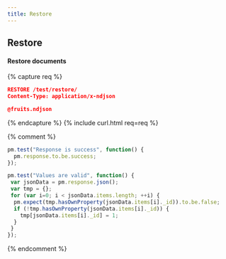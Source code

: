 ```yaml
---
title: Restore
---
```


## Restore

#### Restore documents

{% capture req %}

```json
RESTORE /test/restore/
Content-Type: application/x-ndjson

@fruits.ndjson
```
{% endcapture %}
{% include curl.html req=req %}

{% comment %}
```js
pm.test("Response is success", function() {
  pm.response.to.be.success;
});
```

```js
pm.test("Values are valid", function() {
 var jsonData = pm.response.json();
 var tmp = {};
 for (var i=0; i < jsonData.items.length; ++i) {
  pm.expect(tmp.hasOwnProperty(jsonData.items[i]._id)).to.be.false;
  if (!tmp.hasOwnProperty(jsonData.items[i]._id)) {
    tmp[jsonData.items[i]._id] = 1;
  }
 }
});
```
{% endcomment %}
